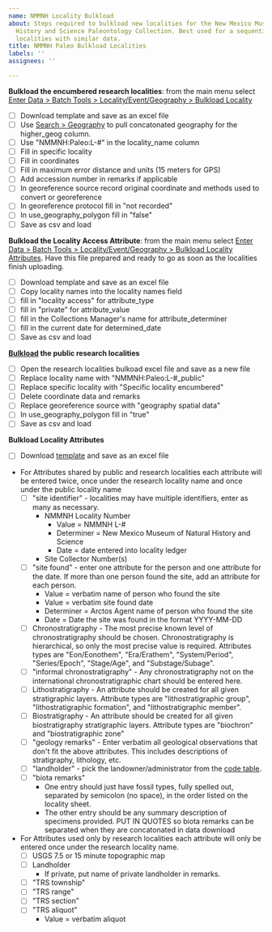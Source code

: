```yaml
---
name: NMMNH Locality Bulkload
about: Steps required to bulkload new localities for the New Mexico Museum of Natural
  History and Science Paleontology Collection. Best used for a sequential group of
  localities with similar data.
title: NMMNH Paleo Bulkload Localities
labels: ''
assignees: ''

---
```


**Bulkload the encumbered research localities**: from the main menu select [Enter Data > Batch Tools > Locality/Event/Geography > Bulkload Locality](https://arctos.database.museum/tools/bulkloadLocality.cfm)
   - [ ] Download template and save as an excel file
   - [ ] Use [Search > Geography](https://arctos.database.museum/place.cfm?sch=geog) to pull concatonated geography for the higher_geog column.
   - [ ] Use "NMMNH:Paleo:L-#" in the locality_name column
   - [ ] Fill in specific locality
   - [ ] Fill in coordinates
   - [ ] Fill in maximum error distance and units (15 meters for GPS)
   - [ ] Add accession number in remarks if applicable
   - [ ] In georeference source record original coordinate and methods used to convert or georeference
   - [ ] In georeference protocol fill in "not recorded"
   - [ ] In use_geography_polygon fill in "false"
   - [ ] Save as csv and load

**Bulkload the Locality Access Attribute**: from the main menu select [Enter Data > Batch Tools > Locality/Event/Geography > Bulkload Locality Attributes](https://arctos.database.museum/tools/bulkloadLocalityAttributes.cfm). Have this file prepared and ready to go as soon as the localities finish uploading.
   - [ ] Download template and save as an excel file
   - [ ] Copy locality names into the locality names field
   - [ ] fill in "locality access" for attribute_type
   - [ ] fill in "private" for attribute_value
   - [ ] fill in the Collections Manager's name for attribute_determiner
   - [ ] fill in the current date for determined_date
   - [ ] Save as csv and load

**[Bulkload](https://arctos.database.museum/tools/bulkloadLocality.cfm?action=ld) the public research localities**
   - [ ] Open the research localities bulkoad excel file and save as a new file
   - [ ] Replace locality name with "NMMNH:Paleo:L-#_public"
   - [ ] Replace specific locality with "Specific locality encumbered"
   - [ ] Delete coordinate data and remarks
   - [ ] Replace georeference source with "geography spatial data"
   - [ ] In use_geography_polygon fill in "true"
   - [ ] Save as csv and load

**Bulkload Locality Attributes**
   - [ ] Download [template](https://arctos.database.museum/tools/bulkloadLocalityAttributes.cfm?action=ld) and save as an excel file
   - For Attributes shared by public and research localities each attribute will be entered twice, once under the research locality name and once under the public locality name
     - [ ] "site identifier" - localities may have multiple identifiers, enter as many as necessary.
        - NMMNH Locality Number
          - Value = NMMNH L-#
          - Determiner = New Mexico Museum of Natural History and Science
          - Date = date entered into locality ledger
        - Site Collector Number(s)
     - [ ] "site found" - enter one attribute for the person and one attribute for the date. If more than one person found the site, add an attribute for each person. 
        - Value = verbatim name of person who found the site
        - Value = verbatim site found date
        - Determiner = Arctos Agent name of person who found the site
        - Date = Date the site was found in the format YYYY-MM-DD 
     - [ ] Chronostratigraphy - The most precise known level of chronostratigraphy should be chosen. Chronostratigraphy is hierarchical, so only the most precise value is required. Attributes types are "Eon/Eonothem", "Era/Erathem", "System/Period", "Series/Epoch", "Stage/Age", and "Substage/Subage".
     - [ ] "informal chronostratigraphy" - Any chronostratigraphy not on the international chronostratigraphic chart should be entered here. 
     - [ ] Lithostratigraphy - An attribute should be created for all given stratigraphic layers. Attribute types are "lithostratigraphic group", "lithostratigraphic formation", and "lithostratigraphic member".
     - [ ] Biostratigraphy - An attribute should be created for all given biostratigraphy stratigraphic layers. Attribute types are "biochron" and "biostratigraphic zone"
     - [ ] "geology remarks" - Enter verbatim all geological observations that don't fit the above attributes. This includes descriptions of stratigraphy, lithology, etc.
     - [ ] "landholder" - pick the landowner/administrator from the [code table](https://arctos.database.museum/info/ctDocumentation.cfm?table=ctlandholder).
     - [ ] "biota remarks"
       - One entry should just have fossil types, fully spelled out, separated by semicolon (no space), in the order listed on the locality sheet.
       - The other entry should be any summary description of specimens provided. PUT IN QUOTES so biota remarks can be separated when they are concatonated in data download
   - For Attributes used only by research localities each attribute will only be entered once under the research locality name.
     - [ ] USGS 7.5 or 15 minute topographic map
     - [ ] Landholder
       - If private, put name of private landholder in remarks.
     - [ ] "TRS township"
     - [ ] "TRS range"
     - [ ] "TRS section"
     - [ ] "TRS aliquot"
       - Value = verbatim aliquot
